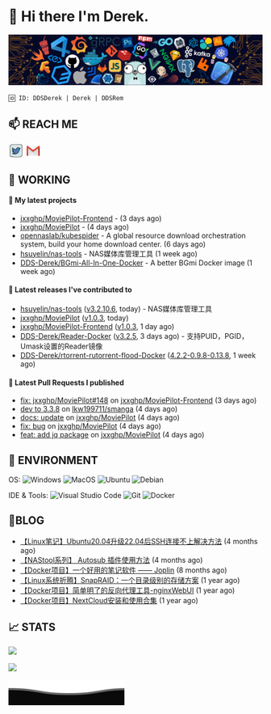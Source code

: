 # 👋 Hi there I'm Derek. 

![](https://raw.githubusercontent.com/DDS-Derek/.github/main/profile/assets/header_.png)

```
🆔 ID: DDSDerek | Derek | DDSRem
```

## 📫 REACH ME
<p align="left">
<a href="https://twitter.com/ddsrem_derek" target="blank"><img align="center" src="https://raw.githubusercontent.com/DDS-Derek/.github/main/profile/assets/twitter.svg" alt="BEPb" height="30" width="30" /></a>
<a href="mailto:ddstomo@gmail.com" target="blank"><img align="center" src="https://raw.githubusercontent.com/DDS-Derek/.github/main/profile/assets/gmail.svg" alt="Gmail" height="30" width="30" /></a>
</p>

## 💼 WORKING

#### 🌱 My latest projects


- [jxxghp/MoviePilot-Frontend](https://github.com/jxxghp/MoviePilot-Frontend) -  (3 days ago)
- [jxxghp/MoviePilot](https://github.com/jxxghp/MoviePilot) -  (4 days ago)
- [opennaslab/kubespider](https://github.com/opennaslab/kubespider) - A global resource download orchestration system, build your home download center.  (6 days ago)
- [hsuyelin/nas-tools](https://github.com/hsuyelin/nas-tools) - NAS媒体库管理工具 (1 week ago)
- [DDS-Derek/BGmi-All-In-One-Docker](https://github.com/DDS-Derek/BGmi-All-In-One-Docker) - A better BGmi Docker image (1 week ago)

#### 🔭 Latest releases I've contributed to

- [hsuyelin/nas-tools](https://github.com/hsuyelin/nas-tools) ([v3.2.10.6](https://github.com/hsuyelin/nas-tools/releases/tag/v3.2.10.6), today) - NAS媒体库管理工具
- [jxxghp/MoviePilot](https://github.com/jxxghp/MoviePilot) ([v1.0.3](https://github.com/jxxghp/MoviePilot/releases/tag/v1.0.3), today)
- [jxxghp/MoviePilot-Frontend](https://github.com/jxxghp/MoviePilot-Frontend) ([v1.0.3](https://github.com/jxxghp/MoviePilot-Frontend/releases/tag/v1.0.3), 1 day ago)
- [DDS-Derek/Reader-Docker](https://github.com/DDS-Derek/Reader-Docker) ([v3.2.5](https://github.com/DDS-Derek/Reader-Docker/releases/tag/v3.2.5), 3 days ago) - 支持PUID，PGID，Umask设置的Reader镜像
- [DDS-Derek/rtorrent-rutorrent-flood-Docker](https://github.com/DDS-Derek/rtorrent-rutorrent-flood-Docker) ([4.2.2-0.9.8-0.13.8](https://github.com/DDS-Derek/rtorrent-rutorrent-flood-Docker/releases/tag/4.2.2-0.9.8-0.13.8), 1 week ago)

#### 🔨 Latest Pull Requests I published

- [fix: jxxghp/MoviePilot#148](https://github.com/jxxghp/MoviePilot-Frontend/pull/26) on [jxxghp/MoviePilot-Frontend](https://github.com/jxxghp/MoviePilot-Frontend) (3 days ago)
- [dev to 3.3.8](https://github.com/lkw199711/smanga/pull/117) on [lkw199711/smanga](https://github.com/lkw199711/smanga) (4 days ago)
- [docs: update](https://github.com/jxxghp/MoviePilot/pull/146) on [jxxghp/MoviePilot](https://github.com/jxxghp/MoviePilot) (4 days ago)
- [fix: bug](https://github.com/jxxghp/MoviePilot/pull/145) on [jxxghp/MoviePilot](https://github.com/jxxghp/MoviePilot) (4 days ago)
- [feat: add jq package](https://github.com/jxxghp/MoviePilot/pull/144) on [jxxghp/MoviePilot](https://github.com/jxxghp/MoviePilot) (4 days ago)

## 🔧 ENVIRONMENT
OS:
![Windows](https://img.shields.io/badge/-Windows-0078D6?style=flat-square&logo=windows&logoColor=white)
![MacOS](https://img.shields.io/badge/-Mac_OS-AAA?style=flat-square&logo=macos&logoColor=white)
![Ubuntu](https://img.shields.io/badge/-Ubuntu-DD4814?style=flat-square&logo=ubuntu&logoColor=white)
![Debian](https://img.shields.io/badge/-Debian-73BA25?style=flat-square&logo=debian&logoColor=white)  

IDE & Tools:
![Visual Studio Code](https://img.shields.io/badge/-Visual_Studio_Code-007ACC?style=flat-square&logo=visual-studio-code&logoColor=white)
![Git](https://img.shields.io/badge/-Git-F05032?style=flat-square&logo=git&logoColor=white)
![Docker](https://img.shields.io/badge/-Docker-2496ed?style=flat-square&logo=Docker&logoColor=white)

## 📜BLOG

- [【Linux笔记】Ubuntu20.04升级22.04后SSH连接不上解决方法](https://blog.ddsrem.com/archives/fix-ubuntu2204-ssh) (4 months ago)
- [【NAStool系列】 Autosub 插件使用方法](https://blog.ddsrem.com/archives/nastool-autosub-use-way) (4 months ago)
- [【Docker项目】一个好用的笔记软件 —— Joplin](https://blog.ddsrem.com/archives/joplin) (8 months ago)
- [【Linux系统折腾】SnapRAID：一个目录级别的存储方案](https://blog.ddsrem.com/archives/snapraid) (1 year ago)
- [【Docker项目】简单明了的反向代理工具-nginxWebUI](https://blog.ddsrem.com/archives/nginxwebui) (1 year ago)
- [【Docker项目】NextCloud安装和使用合集](https://blog.ddsrem.com/archives/nextcloud) (1 year ago)

## 📈 STATS

![](https://github-readme-stats.vercel.app/api?username=DDSDerek&show_icons=true&theme=radical)

![](https://github-readme-stats.vercel.app/api?username=DDSRem&show_icons=true&theme=dark)

![](https://raw.githubusercontent.com/DDS-Derek/.github/main/profile/assets/Bottom_down.svg)
